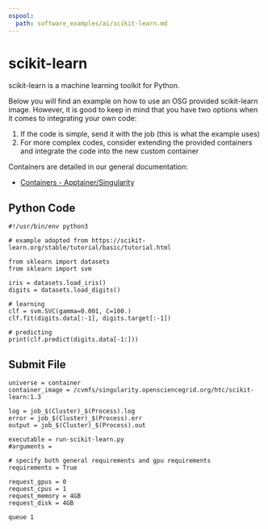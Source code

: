 ```yaml
---
ospool:
  path: software_examples/ai/scikit-learn.md
---
```


# scikit-learn

scikit-learn is a machine learning toolkit for Python.

Below you will find an example on how to use an OSG provided
scikit-learn image. However, it is good to keep in mind that
you have two options when it comes to integrating your own
code:

  1. If the code is simple, send it with the job (this is what the
     example uses)
  2. For more complex codes, consider extending the provided
     containers and integrate the code into the new custom
     container

Containers are detailed in our general documentation:

  * [Containers - Apptainer/Singularity](../../../htc_workloads/using_software/containers-singularity/)

## Python Code

    #!/usr/bin/env python3
    
    # example adopted from https://scikit-learn.org/stable/tutorial/basic/tutorial.html
    
    from sklearn import datasets
    from sklearn import svm
    
    iris = datasets.load_iris()
    digits = datasets.load_digits()
    
    # learning
    clf = svm.SVC(gamma=0.001, C=100.)
    clf.fit(digits.data[:-1], digits.target[:-1])
    
    # predicting
    print(clf.predict(digits.data[-1:]))

## Submit File

    universe = container
    container_image = /cvmfs/singularity.opensciencegrid.org/htc/scikit-learn:1.3

    log = job_$(Cluster)_$(Process).log
    error = job_$(Cluster)_$(Process).err
    output = job_$(Cluster)_$(Process).out
    
    executable = run-scikit-learn.py
    #arguments = 
   
    # specify both general requirements and gpu requirements 
    requirements = True
    
    request_gpus = 0
    request_cpus = 1
    request_memory = 4GB
    request_disk = 4GB
    
    queue 1


